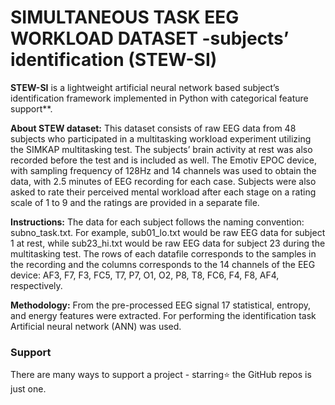 ﻿# SIMULTANEOUS TASK EEG WORKLOAD DATASET -subjects’ identification (STEW-SI)

**STEW-SI** is a lightweight artificial neural network based subject’s identification framework implemented in Python with categorical feature support**.

**About STEW dataset:**
This dataset consists of raw EEG data from 48 subjects who participated in a multitasking workload experiment utilizing the SIMKAP multitasking test. The subjects’ brain activity at rest was also recorded before the test and is included as well. The Emotiv EPOC device, with sampling frequency of 128Hz and 14 channels was used to obtain the data, with 2.5 minutes of EEG recording for each case. Subjects were also asked to rate their perceived mental workload after each stage on a rating scale of 1 to 9 and the ratings are provided in a separate file.

**Instructions:** 
The data for each subject follows the naming convention: subno_task.txt. For example, sub01_lo.txt would be raw EEG data for subject 1 at rest, while sub23_hi.txt would be raw EEG data for subject 23 during the multitasking test. The rows of each datafile corresponds to the samples in the recording and the columns corresponds to the 14 channels of the EEG device: AF3, F7, F3, FC5, T7, P7, O1, O2, P8, T8, FC6, F4, F8, AF4, respectively.

**Methodology:**
From the pre-processed EEG signal 17 statistical, entropy, and energy features were extracted. For performing the identification task Artificial neural network (ANN) was used. 

### Support

There are many ways to support a project - starring⭐️ the GitHub repos is just one.

